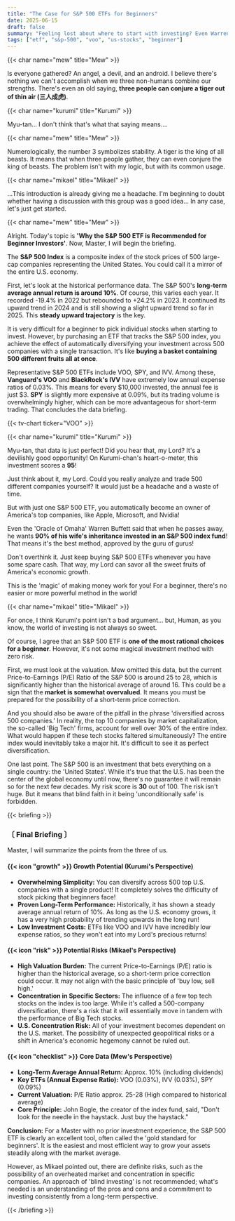 ```yaml
---
title: "The Case for S&P 500 ETFs for Beginners"
date: 2025-06-15
draft: false
summary: "Feeling lost about where to start with investing? Even Warren Buffett recommends S&P 500 ETFs. From the true meaning of 'buy the market' to the risks of high valuations, three unique characters will explain the fundamentals of investing in a clear and simple way."
tags: ["etf", "s&p-500", "voo", "us-stocks", "beginner"]
---
```


{{< char name="mew" title="Mew" >}}
<p>Is everyone gathered? An angel, a devil, and an android. I believe there's nothing we can't accomplish when we three non-humans combine our strengths. There's even an old saying, <strong>three people can conjure a tiger out of thin air (三人成虎)</strong>.</p>

{{< char name="kurumi" title="Kurumi" >}}
<p>Myu-tan… I don't think that's what that saying means….</p>

{{< char name="mew" title="Mew" >}}
<p>Numerologically, the number 3 symbolizes stability. A tiger is the king of all beasts. It means that when three people gather, they can even conjure the king of beasts. The problem isn't with my logic, but with its common usage.</p>

{{< char name="mikael" title="Mikael" >}}
<p>…This introduction is already giving me a headache. I'm beginning to doubt whether having a discussion with this group was a good idea… In any case, let's just get started.</p>

{{< char name="mew" title="Mew" >}}
<p>Alright. Today's topic is <strong>'Why the S&P 500 ETF is Recommended for Beginner Investors'</strong>. Now, Master, I will begin the briefing.</p>
<p>The <strong>S&P 500 Index</strong> is a composite index of the stock prices of 500 large-cap companies representing the United States. You could call it a mirror of the entire U.S. economy.</p>
<p>First, let's look at the historical performance data. The S&P 500's <strong>long-term average annual return is around 10%</strong>. Of course, this varies each year. It recorded -19.4% in 2022 but rebounded to +24.2% in 2023. It continued its upward trend in 2024 and is still showing a slight upward trend so far in 2025. This <strong>steady upward trajectory</strong> is the key.</p>
<p>It is very difficult for a beginner to pick individual stocks when starting to invest. However, by purchasing an ETF that tracks the S&P 500 index, you achieve the effect of automatically diversifying your investment across 500 companies with a single transaction. It's like <strong>buying a basket containing 500 different fruits all at once</strong>.</p>
<p>Representative S&P 500 ETFs include VOO, SPY, and IVV. Among these, <strong>Vanguard's VOO</strong> and <strong>BlackRock's IVV</strong> have extremely low annual expense ratios of 0.03%. This means for every $10,000 invested, the annual fee is just $3. <strong>SPY</strong> is slightly more expensive at 0.09%, but its trading volume is overwhelmingly higher, which can be more advantageous for short-term trading. That concludes the data briefing.</p>
{{< tv-chart ticker="VOO" >}}

{{< char name="kurumi" title="Kurumi" >}}
<p>Myu-tan, that data is just perfect! Did you hear that, my Lord? It's a devilishly good opportunity! On Kurumi-chan's heart-o-meter, this investment scores a <strong>95</strong>!</p>
<p>Just think about it, my Lord. Could you really analyze and trade 500 different companies yourself? It would just be a headache and a waste of time.</p>
<p>But with just one S&P 500 ETF, you automatically become an owner of America's top companies, like Apple, Microsoft, and Nvidia!</p>
<p>Even the 'Oracle of Omaha' Warren Buffett said that when he passes away, he wants <strong>90% of his wife's inheritance invested in an S&P 500 index fund</strong>! That means it's the best method, approved by the guru of gurus!</p>
<p>Don't overthink it. Just keep buying S&P 500 ETFs whenever you have some spare cash. That way, my Lord can savor all the sweet fruits of America's economic growth.</p>
<p>This is the 'magic' of making money work for you! For a beginner, there's no easier or more powerful method in the world!</p>

{{< char name="mikael" title="Mikael" >}}
<p>For once, I think Kurumi's point isn't a bad argument… but, Human, as you know, the world of investing is not always so sweet.</p>
<p>Of course, I agree that an S&P 500 ETF is <strong>one of the most rational choices for a beginner</strong>. However, it's not some magical investment method with zero risk.</p>
<p>First, we must look at the valuation. Mew omitted this data, but the current Price-to-Earnings (P/E) Ratio of the S&P 500 is around 25 to 28, which is significantly higher than the historical average of around 16. This could be a sign that the <strong>market is somewhat overvalued</strong>. It means you must be prepared for the possibility of a short-term price correction.</p>
<p>And you should also be aware of the pitfall in the phrase 'diversified across 500 companies.' In reality, the top 10 companies by market capitalization, the so-called 'Big Tech' firms, account for well over 30% of the entire index. What would happen if these tech stocks faltered simultaneously? The entire index would inevitably take a major hit. It's difficult to see it as perfect diversification.</p>
<p>One last point. The S&P 500 is an investment that bets everything on a single country: the 'United States'. While it's true that the U.S. has been the center of the global economy until now, there's no guarantee it will remain so for the next few decades. My risk score is <strong>30</strong> out of 100. The risk isn't huge. But it means that blind faith in it being 'unconditionally safe' is forbidden.</p>

{{< briefing >}}
<h3><strong>〔 Final Briefing 〕</strong></h3>
<p>Master, I will summarize the points from the three of us.</p>

<h4><span class="svg-icon">{{< icon "growth" >}}</span> Growth Potential (Kurumi's Perspective)</h4>
<ul>
    <li><strong>Overwhelming Simplicity:</strong> You can diversify across 500 top U.S. companies with a single product! It completely solves the difficulty of stock picking that beginners face!</li>
    <li><strong>Proven Long-Term Performance:</strong> Historically, it has shown a steady average annual return of 10%. As long as the U.S. economy grows, it has a very high probability of trending upwards in the long run!</li>
    <li><strong>Low Investment Costs:</strong> ETFs like VOO and IVV have incredibly low expense ratios, so they won't eat into my Lord's precious returns!</li>
</ul>

<h4><span class="svg-icon">{{< icon "risk" >}}</span> Potential Risks (Mikael's Perspective)</h4>
<ul>
    <li><strong>High Valuation Burden:</strong> The current Price-to-Earnings (P/E) ratio is higher than the historical average, so a short-term price correction could occur. It may not align with the basic principle of 'buy low, sell high.'</li>
    <li><strong>Concentration in Specific Sectors:</strong> The influence of a few top tech stocks on the index is too large. While it's called a 500-company diversification, there's a risk that it will essentially move in tandem with the performance of Big Tech stocks.</li>
    <li><strong>U.S. Concentration Risk:</strong> All of your investment becomes dependent on the U.S. market. The possibility of unexpected geopolitical risks or a shift in America's economic hegemony cannot be ruled out.</li>
</ul>

<h4><span class="svg-icon">{{< icon "checklist" >}}</span> Core Data (Mew's Perspective)</h4>
<ul>
    <li><strong>Long-Term Average Annual Return:</strong> Approx. 10% (including dividends)</li>
    <li><strong>Key ETFs (Annual Expense Ratio):</strong> VOO (0.03%), IVV (0.03%), SPY (0.09%)</li>
    <li><strong>Current Valuation:</strong> P/E Ratio approx. 25-28 (High compared to historical average)</li>
    <li><strong>Core Principle:</strong> John Bogle, the creator of the index fund, said, "Don't look for the needle in the haystack. Just buy the haystack."</li>
</ul>

<div class="final-conclusion">
    <p><strong>Conclusion:</strong> For a Master with no prior investment experience, the S&P 500 ETF is clearly an excellent tool, often called the 'gold standard for beginners'. It is the easiest and most efficient way to grow your assets steadily along with the market average.</p>
    <p>However, as Mikael pointed out, there are definite risks, such as the possibility of an overheated market and concentration in specific companies. An approach of 'blind investing' is not recommended; what's needed is an understanding of the pros and cons and a commitment to investing consistently from a long-term perspective.</p>
</div>
{{< /briefing >}}